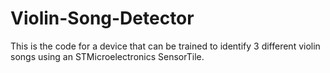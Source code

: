 # Violin-Song-Detector
This is the code for a device that can be trained to identify 3 different violin songs using an STMicroelectronics SensorTile.
